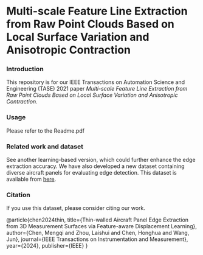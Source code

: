 # Multi-scale Feature Line Extraction from Raw Point Clouds Based on Local Surface Variation and Anisotropic Contraction

### Introduction
This repository is for our IEEE Transactions on Automation Science and Engineering (TASE) 2021 paper _Multi-scale Feature Line Extraction from Raw Point Clouds Based on Local Surface Variation and Anisotropic Contraction_. 

### Usage
Please refer to the Readme.pdf

### Related work and dataset
See another learning-based version, which could further enhance the edge extraction accuracy.
We have also developed a new dataset containing diverse aircraft panels for evaluating edge detection. This dataset is available from [here](https://drive.google.com/drive/folders/17xP0rxk-y29X1497Biwe-JOnbQwe54Do).

### Citation
If you use this dataset, please consider citing our work.

@article{chen2024thin,
  title={Thin-walled Aircraft Panel Edge Extraction from 3D Measurement Surfaces via Feature-aware Displacement Learning},
  author={Chen, Mengqi and Zhou, Laishui and Chen, Honghua and Wang, Jun},
  journal={IEEE Transactions on Instrumentation and Measurement},
  year={2024},
  publisher={IEEE}
}


